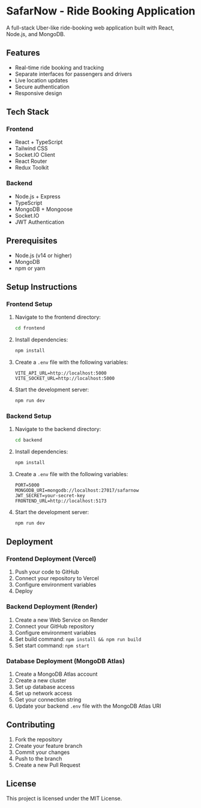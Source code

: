 # SafarNow - Ride Booking Application

A full-stack Uber-like ride-booking web application built with React, Node.js, and MongoDB.

## Features

- Real-time ride booking and tracking
- Separate interfaces for passengers and drivers
- Live location updates
- Secure authentication
- Responsive design

## Tech Stack

### Frontend
- React + TypeScript
- Tailwind CSS
- Socket.IO Client
- React Router
- Redux Toolkit

### Backend
- Node.js + Express
- TypeScript
- MongoDB + Mongoose
- Socket.IO
- JWT Authentication

## Prerequisites

- Node.js (v14 or higher)
- MongoDB
- npm or yarn

## Setup Instructions

### Frontend Setup

1. Navigate to the frontend directory:
   ```bash
   cd frontend
   ```

2. Install dependencies:
   ```bash
   npm install
   ```

3. Create a `.env` file with the following variables:
   ```
   VITE_API_URL=http://localhost:5000
   VITE_SOCKET_URL=http://localhost:5000
   ```

4. Start the development server:
   ```bash
   npm run dev
   ```

### Backend Setup

1. Navigate to the backend directory:
   ```bash
   cd backend
   ```

2. Install dependencies:
   ```bash
   npm install
   ```

3. Create a `.env` file with the following variables:
   ```
   PORT=5000
   MONGODB_URI=mongodb://localhost:27017/safarnow
   JWT_SECRET=your-secret-key
   FRONTEND_URL=http://localhost:5173
   ```

4. Start the development server:
   ```bash
   npm run dev
   ```

## Deployment

### Frontend Deployment (Vercel)

1. Push your code to GitHub
2. Connect your repository to Vercel
3. Configure environment variables
4. Deploy

### Backend Deployment (Render)

1. Create a new Web Service on Render
2. Connect your GitHub repository
3. Configure environment variables
4. Set build command: `npm install && npm run build`
5. Set start command: `npm start`

### Database Deployment (MongoDB Atlas)

1. Create a MongoDB Atlas account
2. Create a new cluster
3. Set up database access
4. Set up network access
5. Get your connection string
6. Update your backend `.env` file with the MongoDB Atlas URI

## Contributing

1. Fork the repository
2. Create your feature branch
3. Commit your changes
4. Push to the branch
5. Create a new Pull Request

## License

This project is licensed under the MIT License. 